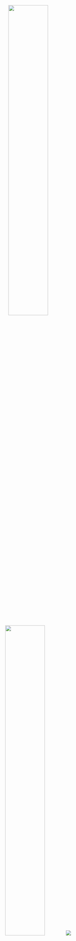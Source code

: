 <p align="center">
  <img height="50%" width="auto" src ="https://github-readme-stats.vercel.app/api?username=warithr621&show_icons=true&count_private=true&theme=ayu-mirage&hide_border=true&hide=issues,contribs&bg_color=00000000">
  <img height="50%" width="auto" src ="https://github-readme-stats.vercel.app/api/top-langs/?username=warithr621&layout=compact&hide_border=true&theme=ayu-mirage&bg_color=00000000&langs_count=6&hide=jupyter%20notebook,tex,css,php&exclude_repo=Pacman-AI">
  <img src ="https://github-readme-streak-stats.herokuapp.com?user=warithr621&theme=ayu-mirage&hide_border=true&background=FFFFFF00">
  <br>
  <br>
</p>
